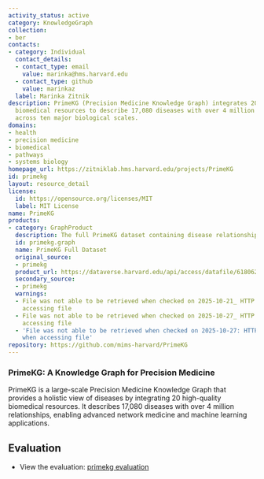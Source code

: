 ```yaml
---
activity_status: active
category: KnowledgeGraph
collection:
- ber
contacts:
- category: Individual
  contact_details:
  - contact_type: email
    value: marinka@hms.harvard.edu
  - contact_type: github
    value: marinkaz
  label: Marinka Zitnik
description: PrimeKG (Precision Medicine Knowledge Graph) integrates 20 high-quality
  biomedical resources to describe 17,080 diseases with over 4 million relationships
  across ten major biological scales.
domains:
- health
- precision medicine
- biomedical
- pathways
- systems biology
homepage_url: https://zitniklab.hms.harvard.edu/projects/PrimeKG
id: primekg
layout: resource_detail
license:
  id: https://opensource.org/licenses/MIT
  label: MIT License
name: PrimeKG
products:
- category: GraphProduct
  description: The full PrimeKG dataset containing disease relationships.
  id: primekg.graph
  name: PrimeKG Full Dataset
  original_source:
  - primekg
  product_url: https://dataverse.harvard.edu/api/access/datafile/6180620
  secondary_source:
  - primekg
  warnings:
  - File was not able to be retrieved when checked on 2025-10-21_ HTTP 403 error when
    accessing file
  - File was not able to be retrieved when checked on 2025-10-27_ HTTP 403 error when
    accessing file
  - 'File was not able to be retrieved when checked on 2025-10-27: HTTP 403 error
    when accessing file'
repository: https://github.com/mims-harvard/PrimeKG
---
```

### PrimeKG: A Knowledge Graph for Precision Medicine

PrimeKG is a large-scale Precision Medicine Knowledge Graph that provides a holistic view of diseases by integrating 20 high-quality biomedical resources. It describes 17,080 diseases with over 4 million relationships, enabling advanced network medicine and machine learning applications.

## Evaluation

- View the evaluation: [primekg evaluation](primekg_eval.html)